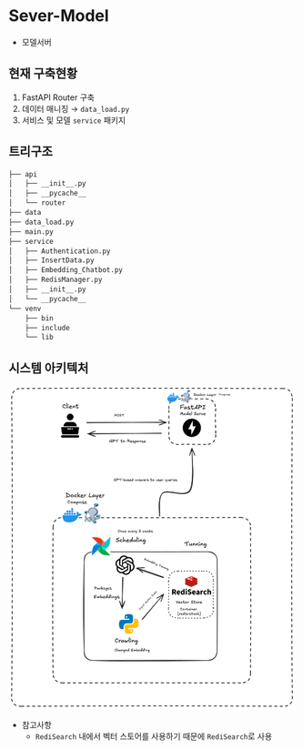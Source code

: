 # Sever-Model

- 모델서버 

## 현재 구축현황 
1. FastAPI Router 구축 
2. 데이터 매니징 → `data_load.py`
3. 서비스 및 모델 `service` 패키지

## 트리구조

```bash
├── api
│   ├── __init__.py
│   ├── __pycache__
│   └── router
├── data
├── data_load.py
├── main.py
├── service
│   ├── Authentication.py
│   ├── InsertData.py
│   ├── Embedding_Chatbot.py
│   ├── RedisManager.py
│   ├── __init__.py
│   └── __pycache__
└── venv
    ├── bin
    ├── include
    └── lib
```

## 시스템 아키텍처 

![그림](.github/image/Architecture.png)

- 참고사항 
  - `RediSearch` 내에서 벡터 스토어를 사용하기 때문에 `RediSearch`로 사용 
